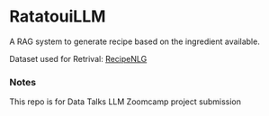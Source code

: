 # RatatouiLLM

A RAG system to generate recipe based on the ingredient available.

Dataset used for Retrival: [RecipeNLG](https://recipenlg.cs.put.poznan.pl/)


### Notes

This repo is for Data Talks LLM Zoomcamp project submission
